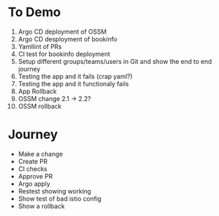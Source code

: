 # To Demo

1. Argo CD deployment of OSSM
2. Argo CD desployment of bookinfo
3. Yamllint of PRs
4. CI test for bookinfo deployment
5. Setup different groups/teams/users in Git and show the end to end journey
6. Testing the app and it fails (crap yaml?)
7. Testing the app and it functionaly fails
8. App Rollback
9. OSSM change 2.1 -> 2.2?
10. OSSM rollback


# Journey
* Make a change
* Create PR
* CI checks
* Approve PR 
* Argo apply
* Restest showing working
* Show test of bad istio config
* Show a rollback
